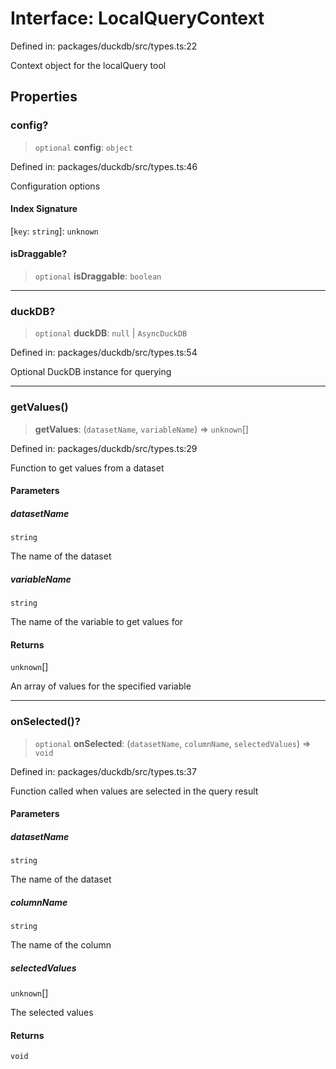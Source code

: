 # Interface: LocalQueryContext

Defined in: packages/duckdb/src/types.ts:22

Context object for the localQuery tool

## Properties

### config?

> `optional` **config**: `object`

Defined in: packages/duckdb/src/types.ts:46

Configuration options

#### Index Signature

\[`key`: `string`\]: `unknown`

#### isDraggable?

> `optional` **isDraggable**: `boolean`

***

### duckDB?

> `optional` **duckDB**: `null` \| `AsyncDuckDB`

Defined in: packages/duckdb/src/types.ts:54

Optional DuckDB instance for querying

***

### getValues()

> **getValues**: (`datasetName`, `variableName`) => `unknown`[]

Defined in: packages/duckdb/src/types.ts:29

Function to get values from a dataset

#### Parameters

##### datasetName

`string`

The name of the dataset

##### variableName

`string`

The name of the variable to get values for

#### Returns

`unknown`[]

An array of values for the specified variable

***

### onSelected()?

> `optional` **onSelected**: (`datasetName`, `columnName`, `selectedValues`) => `void`

Defined in: packages/duckdb/src/types.ts:37

Function called when values are selected in the query result

#### Parameters

##### datasetName

`string`

The name of the dataset

##### columnName

`string`

The name of the column

##### selectedValues

`unknown`[]

The selected values

#### Returns

`void`
